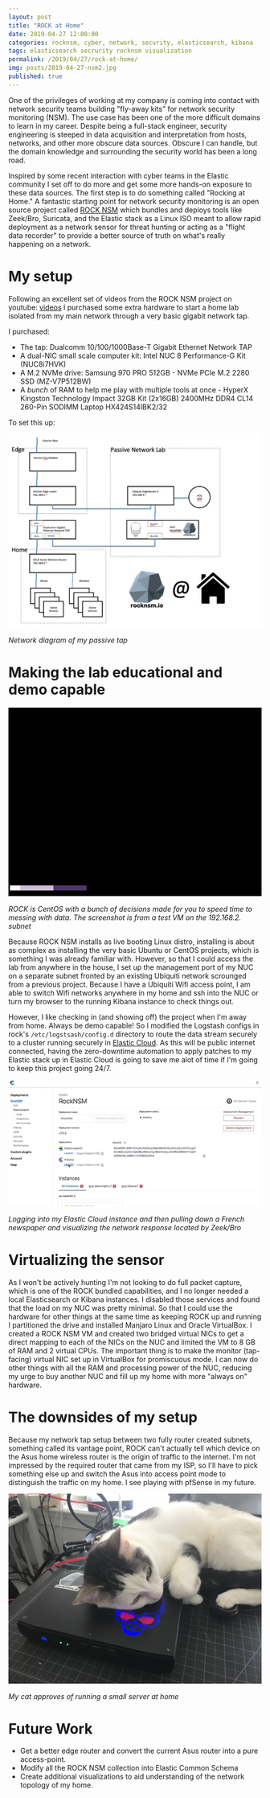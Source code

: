 ```yaml
---
layout: post
title: "ROCK at Home"
date: 2019-04-27 12:00:00
categories: rocknsm, cyber, network, security, elasticsearch, kibana
tags: elasticsearch secrurity rocknsm visualization
permalink: /2019/04/27/rock-at-home/
img: posts/2019-04-27-nsm2.jpg
published: true
---
```


One of the privileges of working at my company is coming into contact with network security teams building "fly-away kits" for network security monitoring (NSM).  The use case has been one of the more difficult domains to learn in my career. Despite being a full-stack engineer, security engineering is steeped in data acquisition and interpretation from hosts, networks, and other more obscure data sources.  Obscure I can handle, but the domain knowledge and surrounding the security world has been a long road.

Inspired by some recent interaction with cyber teams in the Elastic community I set off to do more and get some more hands-on exposure to these data sources.  The first step is to do something called "Rocking at Home."  A fantastic starting point for network security monitoring is an open source project called [ROCK NSM](http://rocknsm.io) which bundles and deploys tools like Zeek/Bro, Suricata, and the Elastic stack as a Linux ISO meant to allow rapid deployment as a network sensor for threat hunting or acting as a "flight data recorder" to provide a better source of truth on what's really happening on a network.

# My setup

Following an excellent set of videos from the ROCK NSM project on youtube: [videos](https://www.youtube.com/watch?v=w8h1ft8QTFk) I purchased some extra hardware to start a home lab isolated from my main network through a very basic gigabit network tap.

I purchased: 

* The tap: Dualcomm 10/100/1000Base-T Gigabit Ethernet Network TAP
* A dual-NIC small scale computer kit: Intel NUC 8 Performance-G Kit (NUC8i7HVK)
* A M.2 NVMe drive: Samsung 970 PRO 512GB - NVMe PCIe M.2 2280 SSD (MZ-V7P512BW)
* A *bunch* of RAM to help me play with multiple tools at once - HyperX Kingston Technology Impact 32GB Kit (2x16GB) 2400MHz DDR4 CL14 260-Pin SODIMM Laptop HX424S14IBK2/32

To set this up:

![Weather](/images/posts/2019-04-27-nsm1.png)

*Network diagram of my passive tap*

# Making the lab educational and demo capable

![Weather](/images/posts/2019-04-27-nsm3.gif)

*ROCK is CentOS with a bunch of decisions made for you to speed time to messing with data. The screenshot is from a test VM on the 192.168.2. subnet* 

Because ROCK NSM installs as live booting Linux distro, installing is about as complex as installing the very basic Ubuntu or CentOS projects, which is something I was already familiar with.  However, so that I could access the lab from anywhere in the house, I set up the management port of my NUC on a separate subnet fronted by an existing Ubiquiti network scrounged from a previous project.  Because I have a Ubiquiti Wifi access point, I am able to switch Wifi networks anywhere in my home and ssh into the NUC or turn my browser to the running Kibana instance to check things out.

However, I like checking in (and showing off) the project when I'm away from home.  Always be demo capable! So I modified the Logstash configs in rock's  ```/etc/logstsash/config.d```  directory to route the data stream securely to a cluster running securely in [Elastic Cloud](http://cloud.elastic.co).  As this will be public internet connected, having the zero-downtime automation to apply patches to my Elastic stack up in Elastic Cloud is going to save me alot of time if I'm going to keep this project going 24/7.

![Weather](/images/posts/2019-04-27-nsm4.gif)

*Logging into my Elastic Cloud instance and then pulling down a French newspaper and visualizing the network response located by Zeek/Bro*

# Virtualizing the sensor

As I won't be actively hunting I'm not looking to do full packet capture, which is one of the ROCK bundled capabilities, and I no longer needed a local Elasticsearch or Kibana instances.  I disabled those services and found that the load on my NUC was pretty minimal.  So that I could use the hardware for other things at the same time as keeping ROCK up and running I partitioned the drive and installed Manjaro Linux and Oracle VirtualBox.  I created a ROCK NSM VM and created two bridged virtual NICs to get a direct mapping to each of the NICs on the NUC and limited the VM to 8 GB of RAM and 2 virtual CPUs.  The important thing is to make the monitor (tap-facing) virtual NIC set up in VirtualBox for promiscuous mode. I can now do other things with all the RAM and processing power of the NUC, reducing my urge to buy another NUC and fill up my home with more "always on" hardware.

# The downsides of my setup

Because my network tap setup between two fully router created subnets, something called its vantage point, ROCK can't actually tell which device on the Asus home wireless router is the origin of traffic to the internet.  I'm not impressed by the required router that came from my ISP, so I'll have to pick something else up and switch the Asus into access point mode to distinguish the traffic on my home.   I see playing with pfSense in my future.

![Weather](/images/posts/2019-04-27-nsm5.jpg)

*My cat approves of running a small server at home*

# Future Work

* Get a better edge router and convert the current Asus router into a pure access-point.
* Modify all the ROCK NSM collection into Elastic Common Schema
* Create additional visualizations to aid understanding of the network topology of my home.



